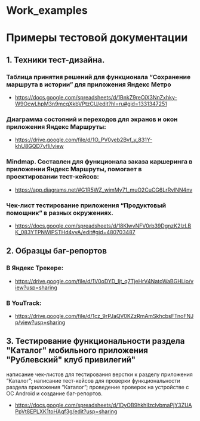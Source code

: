 # Work_examples
# Примеры тестовой документации
## 1. Техники тест-дизайна.
### Таблица принятия решений для функционала “Сохранение маршрута в истории” для приложения Яндекс Метро
- https://docs.google.com/spreadsheets/d/1BnkZ9reOiX3NnZxhky-W9OcwLhpM3n9mcqXkbVPtzCU/edit?hl=ru#gid=1331347251

### Диаграмма состояний и переходов для экранов и окон приложения Яндекс Маршруты: 
- https://drive.google.com/file/d/1O_PV0yeb2Bvf_y_831Y-khU8GQD7vfli/view

### Mindmap. Составлен для функционала заказа каршеринга в приложении Яндекс Маршруты, помогает в проектировании тест-кейсов:
- https://app.diagrams.net/#G1R5WZ_wimMy71_muO2CuCG6LrRvlNN4nv

### Чек-лист тестирование приложения “Продуктовый помощник” в разных окружениях.
- https://docs.google.com/spreadsheets/d/18KlwvNFV0rb39DgnzK2IzLBK_083YTPNWlPSTHd4vvA/edit#gid=480703487
## 2. Образцы баг-репортов
### В Яндекс Трекере:
- https://drive.google.com/file/d/1V0oDYD_Ijt_q7TjeHrV4NatoWaBGHLio/view?usp=sharing
### В YouTrack:
- https://drive.google.com/file/d/1cz_9rPJaQV0KZzRmAmSkhcbsFTnoFNJp/view?usp=sharing

## 3. Тестирование функциональности раздела "Каталог" мобильного приложения "Рублевский" клуб привилегий"
 написание чек-листов для тестирования верстки к разделу приложения “Каталог”;
написание тест-кейсов для проверки функциональности раздела приложения “Каталог”;
проведение проверок на устройстве с ОС Android и создание баг-репортов.
- https://docs.google.com/spreadsheets/d/1DyOB9hkhlIzclvbmaPjY3ZUAPpVt8EPLXK1toHAqf3g/edit?usp=sharing

